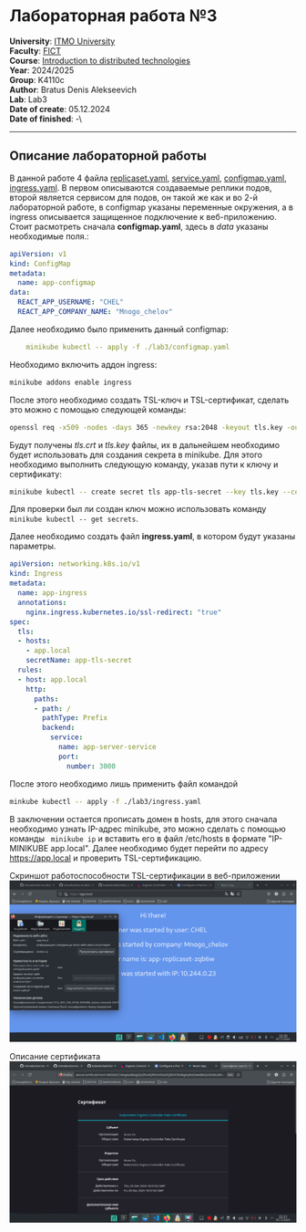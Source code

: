 # Лабораторная работа №3
**University**: [ITMO University](https://itmo.ru/ru/)\
**Faculty**: [FICT](https://fict.itmo.ru)\
**Course**: [Introduction to distributed technologies](https://github.com/itmo-ict-faculty/introduction-to-distributed-technologies)\
**Year**: 2024/2025\
**Group**: K4110c\
**Author**: Bratus Denis Alekseevich\
**Lab**: Lab3\
**Date of create**: 05.12.2024\
**Date of finished**: -\

---
## Описание лабораторной работы
В данной работе 4 файла [replicaset.yaml](/lab3/replicaset.yaml), [service.yaml](/lab3/service.yaml), [configmap.yaml](/lab3/configmap.yaml), [ingress.yaml](/lab3/ingress.yaml).
В первом описываются создаваемые реплики подов, второй является сервисом для подов, он такой же как и во 2-й лабораторной работе, в configmap указаны переменные окружения, а в ingress описывается защищенное подключение к веб-приложению.
Стоит расмотреть сначала **configmap.yaml**, здесь в *data* указаны необходимые поля.:
```yaml
apiVersion: v1
kind: ConfigMap
metadata:
  name: app-configmap
data:
  REACT_APP_USERNAME: "CHEL"
  REACT_APP_COMPANY_NAME: "Mnogo_chelov"
```
Далее необходимо было применить данный configmap:
```yaml
    minikube kubectl -- apply -f ./lab3/configmap.yaml
```
Необходимо включить аддон ingress: 
```bash
minikube addons enable ingress
```
После этого необходимо создать TSL-ключ и TSL-сертификат, сделать это можно с помощью следующей команды:
```bash
openssl req -x509 -nodes -days 365 -newkey rsa:2048 -keyout tls.key -out tls.crt -subj "/CN=myapp.local/O=myapp"
```
Будут получены *tls.crt* и *tls.key* файлы, их в дальнейшем необходимо будет использовать для создания секрета в minikube. Для этого необходимо выполнить следующую команду, указав пути к ключу и сертификату:
```bash
minikube kubectl -- create secret tls app-tls-secret --key tls.key --cert tls.crt
``` 
Для проверки был ли создан ключ можно использовать команду ``` minikube kubectl -- get secrets ```.

Далее необходимо создать файл **ingress.yaml**, в котором будут указаны параметры.
```yaml
apiVersion: networking.k8s.io/v1
kind: Ingress
metadata:
  name: app-ingress
  annotations:
    nginx.ingress.kubernetes.io/ssl-redirect: "true" 
spec:
  tls:
  - hosts:
    - app.local
    secretName: app-tls-secret
  rules:
  - host: app.local
    http:
      paths:
      - path: /
        pathType: Prefix
        backend:
          service:
            name: app-server-service
            port:
              number: 3000
```
После этого необходимо лишь применить файл командой
```bash
minkube kubectl -- apply -f ./lab3/ingress.yaml
```
В заключении остается прописать домен в hosts, для этого сначала необходимо узнать IP-адрес minikube, это можно сделать с помощью команды ``` minikube ip``` и вставить его в файл /etc/hosts в формате "IP-MINIKUBE app.local".
Далее необходимо будет перейти по адресу https://app.local и проверить TSL-сертификацию. 

Скриншот работоспособности TSL-сертификации в веб-приложении
![](/lab3/screen_crt_is_here_lab3.png)

Описание сертификата
![](/lab3/more_info_about_crt_lab3.png) 